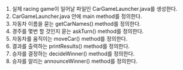 1. 실제 racing game이 일어날 파일인 CarGameLauncher.java를 생성한다.
2. CarGameLauncher.java 안에 main method를 정의한다.
3. 자동차 이름을 묻는 getCarNames() method를 정의한다.
4. 경주를 몇번 할 것인지 묻는 askTurn() method를 정의한다.
5. 자동차를 움직이는 moveCar() method를 정의한다.
6. 결과를 출력하는 printResults() method를 정의한다.
7. 승자를 결정하는 decideWinner() method를 정의한다.
8. 승자를 알리는 announceWinner() method를 정의한다. 